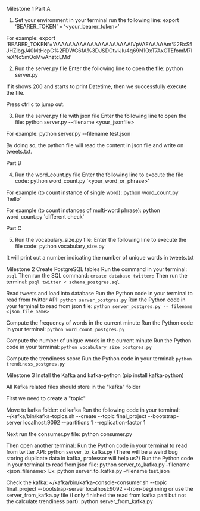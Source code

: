 Milestone 1
Part A 

1. Set your environment in your terminal run the following line: 
export ‘BEARER_TOKEN’ = ‘<your_bearer_token>’

For example: 
export 'BEARER_TOKEN'='AAAAAAAAAAAAAAAAAAAAAIVpVAEAAAAAm%2BxS5JHZlbgJ40MtHcpG%2FDWG6fA%3DJSDGtviJIu4q69N1OxT7AxGTEfomM7IreXNc5mOoMwAnztcEMd'

2. Run the server.py file 
Enter the following line to open the file:
python server.py

If it shows 200 and starts to print Datetime, then we successfully execute the file.

Press ctrl c to jump out.

3. Run the server.py file with json file
Enter the following line to open the file:
python server.py --filename <your_jsonfile>

For example:
python server.py --filename test.json

By doing so, the python file will read the content in json file and write on tweets.txt.

Part B

4. Run the word_count.py file
Enter the following line to execute the file code:
python word_count.py '<your_word_or_phrase>'

For example (to count instance of single word):
python word_count.py 'hello' 

For example (to count instances of multi-word phrase):
python word_count.py 'different check'

Part C

5. Run the vocabulary_size.py file:
Enter the following line to execute the file code:
python vocabulary_size.py

It will print out a number indicating the number of unique words in tweets.txt


Milestone 2
Create PostgreSQL tables
Run the command in your terminal: `psql`
Then run the SQL command: `create database twitter;`
Then run the terminal: `psql twitter < schema_postgres.sql`

Read tweets and load into database
Run the Python code in your terminal to read from twitter API: `python server_postgres.py`
Run the Python code in your terminal to read from json file: `python server_postgres.py -- filename <json_file_name>`

Compute the frequency of words in the current minute
Run the Python code in your terminal: `python word_count_postgres.py`

Compute the number of unique words in the current minute
Run the Python code in your terminal: `python vocabulary_size_postgres.py`

Compute the trendiness score
Run the Python code in your terminal: `python trendiness_postgres.py`



Milestone 3
Install the Kafka and kafka-python (pip install kafka-python)

All Kafka related files should store in the "kafka" folder


First we need to create a "topic"

Move to kafka folder: cd kafka
Run the following code in your terminal: ~/kafka/bin/kafka-topics.sh --create --topic final_project --bootstrap-server localhost:9092 --partitions 1 --replication-factor 1

Next run the consumer.py file: python consumer.py

Then open another terminal:
Run the Python code in your terminal to read from twitter API: python server_to_kafka.py (There will be a weird bug storing duplicate data in kafka, professor will help us?)
Run the Python code in your terminal to read from json file: python server_to_kafka.py –filename <json_filename>  Ex: python server_to_kafka.py –filename test.json

Check the kafka:
~/kafka/bin/kafka-console-consumer.sh --topic final_project --bootstrap-server localhost:9092 --from-beginning
or 
use the server_from_kafka.py file (I only finished the read from kafka part but not the calculate trendiness part):
python server_from_kafka.py




